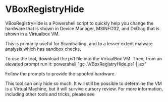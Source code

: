 # VBoxRegistryHide

VBoxRegistryHide is a Powershell script to quickly help you change the hardware that is shown in Device Manager, MSINFO32, and DxDiag that is shown in a Virtualbox VM.  

This is primarily useful for Scambaiting, and to a lesser extent malware analysis which has sandbox checks.

To use the tool, download the ps1 file into the VirtualBox VM. Then, from an elevated prompt run it: powershell "gc .\VBoxRegistryHide.ps1 | iex"

Follow the prompts to provide the spoofed hardware.  

This tool can only hide so much.  It will still be possible to determine the VM is a Virtual Machine, but it will survive cursory review.  For more information, including other tools and tricks, please see <TODO Provide Link>
